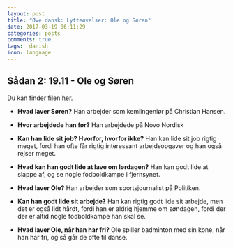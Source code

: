 ```yaml
---
layout: post
title: "Øve dansk: Lytteøvelser: Ole og Søren"
date: 2017-03-19 06:11:29
categories: posts
comments: true
tags:  danish
icon: language
---
```


## Sådan 2: 19.11 - Ole og Søren

Du kan finder filen [her](http://guga.gyldendal.dk/~/media/Sprog/dsa/Saadan/lyd_saadan2/1911.ashx).

- **Hvad laver Søren?**	Han arbejder som kemiingeniør på Christian Hansen.

- **Hvor arbejdede han før?** Han arbejdede på Novo Nordisk

- **Kan han lide sit job? Hvorfor, hvorfor ikke?** Han kan lide sit job rigtig meget, fordi han ofte får rigtig interessant arbejdsopgaver og  han også rejser meget.

- **Hvad kan han godt lide at lave om lørdagen?** Han kan godt lide at slappe af, og se nogle fodboldkampe i fjernsynet.

- **Hvad laver Ole?** Han arbejder som sportsjournalist på Politiken.


- **Kan han godt lide sit arbejde?** Han kan rigtig godt lide sit arbejde, men det er også lidt hårdt, fordi han er aldrig hjemme om søndagen, fordi der der er altid nogle fodboldkampe han skal se.

- **Hvad laver Ole, når han har fri?** Ole spiller badminton med sin kone, når han har fri, og så går de ofte til danse.
